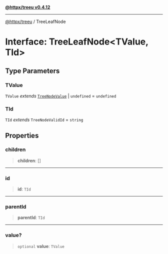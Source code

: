 [**@httpx/treeu v0.4.12**](../README.md)

***

[@httpx/treeu](../README.md) / TreeLeafNode

# Interface: TreeLeafNode\<TValue, TId\>

## Type Parameters

### TValue

`TValue` *extends* [`TreeNodeValue`](../type-aliases/TreeNodeValue.md) \| `undefined` = `undefined`

### TId

`TId` *extends* `TreeNodeValidId` = `string`

## Properties

### children

> **children**: \[\]

***

### id

> **id**: `TId`

***

### parentId

> **parentId**: `TId`

***

### value?

> `optional` **value**: `TValue`

